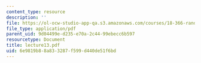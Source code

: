 ```yaml
---
content_type: resource
description: ''
file: https://ol-ocw-studio-app-qa.s3.amazonaws.com/courses/18-366-random-walks-and-diffusion-fall-2006/6e9819b88a833287f599d440de51f6bd_lecture13.pdf
file_type: application/pdf
parent_uid: 9d04499e-d235-e70a-2c44-99ebecc6b597
resourcetype: Document
title: lecture13.pdf
uid: 6e9819b8-8a83-3287-f599-d440de51f6bd
---
```

